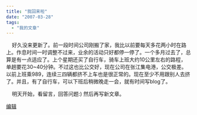 ```yaml
---
title: "我回来啦"
date: "2007-03-28"
tags: 
  - "我的文章"
---
```


    好久没来更新了。前一段时间公司刚搬了家，我比以前要每天多花两小时在路上。作息时间一时调整不过来，业余的活动只好都停一停了。一个多月过去了，总算是有一点适应了。上个星期还买了自行车，骑车上班大约10公里左右的路程，单趟要花30~40分钟。不过这也比公交好，现在公司在张江集电港，公交极差。以前上班乘989，连续三四辆都挤不上车也是很正常的。现在至少不用跟别人去挤了。并且，有了自行车，可以下班后稍微晚走一会，就有时间写blog了。

    明天开始，看留言，回答问题:) 然后再写新文章。

[编辑](http://ruanqizhen.spaces.live.com/?_c11_BlogPart_blogpart=blogentry&_c=BlogPart&_c02_owner=1&handle=cns!5852D4F797C53FB6!2114)
